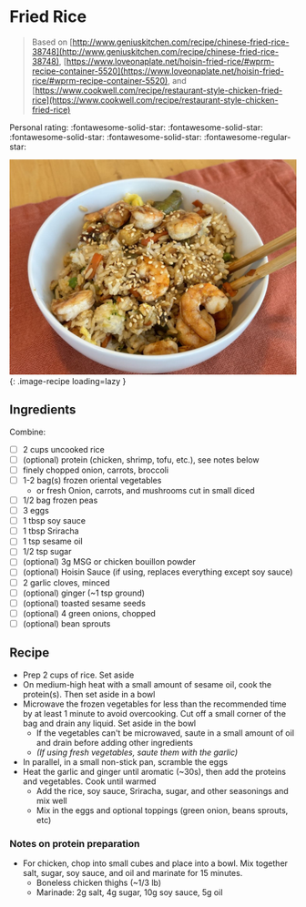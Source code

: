 # Fried Rice

> Based on [http://www.geniuskitchen.com/recipe/chinese-fried-rice-38748](http://www.geniuskitchen.com/recipe/chinese-fried-rice-38748), [https://www.loveonaplate.net/hoisin-fried-rice/#wprm-recipe-container-5520](https://www.loveonaplate.net/hoisin-fried-rice/#wprm-recipe-container-5520), and [https://www.cookwell.com/recipe/restaurant-style-chicken-fried-rice](https://www.cookwell.com/recipe/restaurant-style-chicken-fried-rice)

<!-- {cts} rating=4; (User can specify rating on scale of 1-5) -->

Personal rating: :fontawesome-solid-star: :fontawesome-solid-star: :fontawesome-solid-star: :fontawesome-solid-star: :fontawesome-regular-star:

<!-- {cte} -->

<!-- {cts} name_image=fried_rice_hoisin.jpeg; (User can specify image name) -->

![fried_rice_hoisin.jpeg](./fried_rice_hoisin.jpeg){: .image-recipe loading=lazy }

<!-- {cte} -->

## Ingredients

Combine:

- [ ] 2 cups uncooked rice
- [ ] (optional) protein (chicken, shrimp, tofu, etc.), see notes below
- [ ] finely chopped onion, carrots, broccoli
- [ ] 1-2 bag(s) frozen oriental vegetables
    - or fresh Onion, carrots, and mushrooms cut in small diced
- [ ] 1/2 bag frozen peas
- [ ] 3 eggs
- [ ] 1 tbsp soy sauce
- [ ] 1 tbsp Sriracha
- [ ] 1 tsp sesame oil
- [ ] 1/2 tsp sugar
- [ ] (optional) 3g MSG or chicken bouillon powder
- [ ] (optional) Hoisin Sauce (if using, replaces everything except soy sauce)
- [ ] 2 garlic cloves, minced
- [ ] (optional) ginger (~1 tsp ground)
- [ ] (optional) toasted sesame seeds
- [ ] (optional) 4 green onions, chopped
- [ ] (optional) bean sprouts

## Recipe

- Prep 2 cups of rice. Set aside
- On medium-high heat with a small amount of sesame oil, cook the protein(s). Then set aside in a bowl
- Microwave the frozen vegetables for less than the recommended time by at least 1 minute to avoid overcooking. Cut off a small corner of the bag and drain any liquid. Set aside in the bowl
    - If the vegetables can't be microwaved, saute in a small amount of oil and drain before adding other ingredients
    - *(If using fresh vegetables, saute them with the garlic)*
- In parallel, in a small non-stick pan, scramble the eggs
- Heat the garlic and ginger until aromatic (~30s), then add the proteins and vegetables. Cook until warmed
    - Add the rice, soy sauce, Sriracha, sugar, and other seasonings and mix well
    - Mix in the eggs and optional toppings (green onion, beans sprouts, etc)

### Notes on protein preparation

- For chicken, chop into small cubes and place into a bowl. Mix together salt, sugar, soy sauce, and oil and marinate for 15 minutes.
    - Boneless chicken thighs (~1/3 lb)
    - Marinade: 2g salt, 4g sugar, 10g soy sauce, 5g oil
